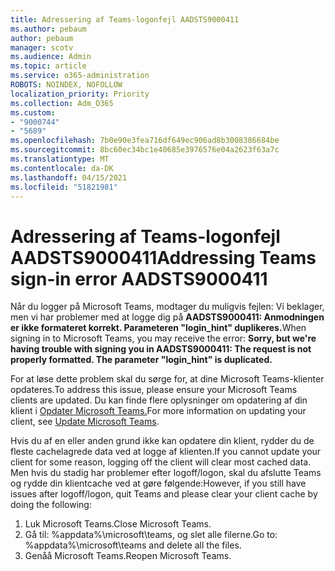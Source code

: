 ```yaml
---
title: Adressering af Teams-logonfejl AADSTS9000411
ms.author: pebaum
author: pebaum
manager: scotv
ms.audience: Admin
ms.topic: article
ms.service: o365-administration
ROBOTS: NOINDEX, NOFOLLOW
localization_priority: Priority
ms.collection: Adm_O365
ms.custom:
- "9000744"
- "5689"
ms.openlocfilehash: 7b0e90e3fea716df649ec906ad8b3008386684be
ms.sourcegitcommit: 8bc60ec34bc1e40685e3976576e04a2623f63a7c
ms.translationtype: MT
ms.contentlocale: da-DK
ms.lasthandoff: 04/15/2021
ms.locfileid: "51821981"
---
```

# <a name="addressing-teams-sign-in-error-aadsts9000411"></a><span data-ttu-id="fedc8-102">Adressering af Teams-logonfejl AADSTS9000411</span><span class="sxs-lookup"><span data-stu-id="fedc8-102">Addressing Teams sign-in error AADSTS9000411</span></span>

<span data-ttu-id="fedc8-103">Når du logger på Microsoft Teams, modtager du muligvis fejlen: Vi beklager, men vi har problemer med at logge dig på **AADSTS9000411: Anmodningen er ikke formateret korrekt. Parameteren "login_hint" duplikeres.**</span><span class="sxs-lookup"><span data-stu-id="fedc8-103">When signing in to Microsoft Teams, you may receive the error: **Sorry, but we're having trouble with signing you in AADSTS9000411: The request is not properly formatted. The parameter "login_hint" is duplicated.**</span></span>

<span data-ttu-id="fedc8-104">For at løse dette problem skal du sørge for, at dine Microsoft Teams-klienter opdateres.</span><span class="sxs-lookup"><span data-stu-id="fedc8-104">To address this issue, please ensure your Microsoft Teams clients are updated.</span></span> <span data-ttu-id="fedc8-105">Du kan finde flere oplysninger om opdatering af din klient i [Opdater Microsoft Teams.](https://support.office.com/article/Update-Microsoft-Teams-535a8e4b-45f0-4f6c-8b3d-91bca7a51db1)</span><span class="sxs-lookup"><span data-stu-id="fedc8-105">For more information on updating your client, see [Update Microsoft Teams](https://support.office.com/article/Update-Microsoft-Teams-535a8e4b-45f0-4f6c-8b3d-91bca7a51db1).</span></span>

<span data-ttu-id="fedc8-106">Hvis du af en eller anden grund ikke kan opdatere din klient, rydder du de fleste cachelagrede data ved at logge af klienten.</span><span class="sxs-lookup"><span data-stu-id="fedc8-106">If you cannot update your client for some reason, logging off the client will clear most cached data.</span></span> <span data-ttu-id="fedc8-107">Men hvis du stadig har problemer efter logoff/logon, skal du afslutte Teams og rydde din klientcache ved at gøre følgende:</span><span class="sxs-lookup"><span data-stu-id="fedc8-107">However, if you still have issues after logoff/logon, quit Teams and please clear your client cache by doing the following:</span></span>
1. <span data-ttu-id="fedc8-108">Luk Microsoft Teams.</span><span class="sxs-lookup"><span data-stu-id="fedc8-108">Close Microsoft Teams.</span></span>
2. <span data-ttu-id="fedc8-109">Gå til: %appdata%\microsoft\teams, og slet alle filerne.</span><span class="sxs-lookup"><span data-stu-id="fedc8-109">Go to: %appdata%\microsoft\teams and delete all the files.</span></span>
3. <span data-ttu-id="fedc8-110">Genåå Microsoft Teams.</span><span class="sxs-lookup"><span data-stu-id="fedc8-110">Reopen Microsoft Teams.</span></span>
